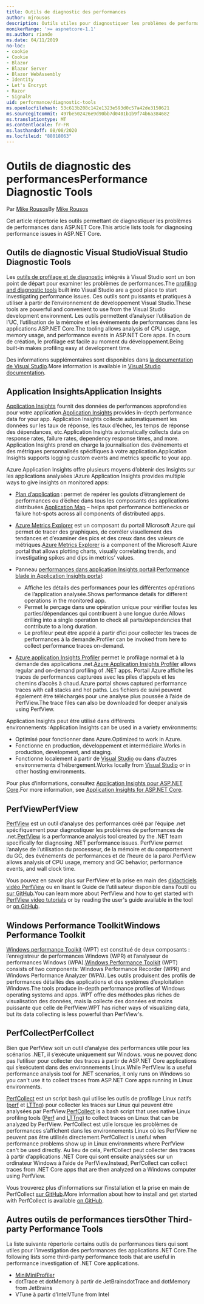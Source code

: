```yaml
---
title: Outils de diagnostic des performances
author: mjrousos
description: Outils utiles pour diagnostiquer les problèmes de performances dans les applications ASP.NET Core.
monikerRange: '>= aspnetcore-1.1'
ms.author: riande
ms.date: 04/11/2019
no-loc:
- cookie
- Cookie
- Blazor
- Blazor Server
- Blazor WebAssembly
- Identity
- Let's Encrypt
- Razor
- SignalR
uid: performance/diagnostic-tools
ms.openlocfilehash: 53c613b208c142e1323e593d0c57a42de3150621
ms.sourcegitcommit: 497be502426e9d90bb7d0401b1b9f74b6a384682
ms.translationtype: MT
ms.contentlocale: fr-FR
ms.lasthandoff: 08/08/2020
ms.locfileid: "88018063"
---
```

# <a name="performance-diagnostic-tools"></a><span data-ttu-id="c27f0-103">Outils de diagnostic des performances</span><span class="sxs-lookup"><span data-stu-id="c27f0-103">Performance Diagnostic Tools</span></span>

<span data-ttu-id="c27f0-104">Par [Mike Rousos](https://github.com/mjrousos)</span><span class="sxs-lookup"><span data-stu-id="c27f0-104">By [Mike Rousos](https://github.com/mjrousos)</span></span>

<span data-ttu-id="c27f0-105">Cet article répertorie les outils permettant de diagnostiquer les problèmes de performances dans ASP.NET Core.</span><span class="sxs-lookup"><span data-stu-id="c27f0-105">This article lists tools for diagnosing performance issues in ASP.NET Core.</span></span>

## <a name="visual-studio-diagnostic-tools"></a><span data-ttu-id="c27f0-106">Outils de diagnostic Visual Studio</span><span class="sxs-lookup"><span data-stu-id="c27f0-106">Visual Studio Diagnostic Tools</span></span>

<span data-ttu-id="c27f0-107">Les [outils de profilage et de diagnostic](/visualstudio/profiling) intégrés à Visual Studio sont un bon point de départ pour examiner les problèmes de performances.</span><span class="sxs-lookup"><span data-stu-id="c27f0-107">The [profiling and diagnostic tools](/visualstudio/profiling) built into Visual Studio are a good place to start investigating performance issues.</span></span> <span data-ttu-id="c27f0-108">Ces outils sont puissants et pratiques à utiliser à partir de l’environnement de développement Visual Studio.</span><span class="sxs-lookup"><span data-stu-id="c27f0-108">These tools are powerful and convenient to use from the Visual Studio development environment.</span></span> <span data-ttu-id="c27f0-109">Les outils permettent d’analyser l’utilisation de l’UC, l’utilisation de la mémoire et les événements de performances dans les applications ASP.NET Core.</span><span class="sxs-lookup"><span data-stu-id="c27f0-109">The tooling allows analysis of CPU usage, memory usage, and performance events in ASP.NET Core apps.</span></span> <span data-ttu-id="c27f0-110">En cours de création, le profilage est facile au moment du développement.</span><span class="sxs-lookup"><span data-stu-id="c27f0-110">Being built-in makes profiling easy at development time.</span></span>

<span data-ttu-id="c27f0-111">Des informations supplémentaires sont disponibles dans [la documentation de Visual Studio](/visualstudio/profiling/profiling-overview).</span><span class="sxs-lookup"><span data-stu-id="c27f0-111">More information is available in [Visual Studio documentation](/visualstudio/profiling/profiling-overview).</span></span>

## <a name="application-insights"></a><span data-ttu-id="c27f0-112">Application Insights</span><span class="sxs-lookup"><span data-stu-id="c27f0-112">Application Insights</span></span>

<span data-ttu-id="c27f0-113">[Application Insights](/azure/application-insights/app-insights-overview) fournit des données de performances approfondies pour votre application.</span><span class="sxs-lookup"><span data-stu-id="c27f0-113">[Application Insights](/azure/application-insights/app-insights-overview) provides in-depth performance data for your app.</span></span> <span data-ttu-id="c27f0-114">Application Insights collecte automatiquement les données sur les taux de réponse, les taux d’échec, les temps de réponse des dépendances, etc.</span><span class="sxs-lookup"><span data-stu-id="c27f0-114">Application Insights automatically collects data on response rates, failure rates, dependency response times, and more.</span></span> <span data-ttu-id="c27f0-115">Application Insights prend en charge la journalisation des événements et des métriques personnalisés spécifiques à votre application.</span><span class="sxs-lookup"><span data-stu-id="c27f0-115">Application Insights supports logging custom events and metrics specific to your app.</span></span>

<span data-ttu-id="c27f0-116">Azure Application Insights offre plusieurs moyens d’obtenir des Insights sur les applications analysées :</span><span class="sxs-lookup"><span data-stu-id="c27f0-116">Azure Application Insights provides multiple ways to give insights on monitored apps:</span></span>

- <span data-ttu-id="c27f0-117">[Plan d’application](/azure/application-insights/app-insights-app-map) : permet de repérer les goulots d’étranglement de performances ou d’échec dans tous les composants des applications distribuées.</span><span class="sxs-lookup"><span data-stu-id="c27f0-117">[Application Map](/azure/application-insights/app-insights-app-map) – helps spot performance bottlenecks or failure hot-spots across all components of distributed apps.</span></span>
- <span data-ttu-id="c27f0-118">[Azure Metrics Explorer](/azure/azure-monitor/platform/metrics-getting-started) est un composant du portail Microsoft Azure qui permet de tracer des graphiques, de corréler visuellement des tendances et d’examiner des pics et des creux dans des valeurs de métriques.</span><span class="sxs-lookup"><span data-stu-id="c27f0-118">[Azure Metrics Explorer](/azure/azure-monitor/platform/metrics-getting-started) is a component of the Microsoft Azure portal that allows plotting charts, visually correlating trends, and investigating spikes and dips in metrics' values.</span></span>
- <span data-ttu-id="c27f0-119">Panneau [performances dans application Insights portail](/azure/application-insights/app-insights-tutorial-performance):</span><span class="sxs-lookup"><span data-stu-id="c27f0-119">[Performance blade in Application Insights portal](/azure/application-insights/app-insights-tutorial-performance):</span></span>

  - <span data-ttu-id="c27f0-120">Affiche les détails des performances pour les différentes opérations de l’application analysée.</span><span class="sxs-lookup"><span data-stu-id="c27f0-120">Shows performance details for different operations in the monitored app.</span></span>
  - <span data-ttu-id="c27f0-121">Permet le perçage dans une opération unique pour vérifier toutes les parties/dépendances qui contribuent à une longue durée.</span><span class="sxs-lookup"><span data-stu-id="c27f0-121">Allows drilling into a single operation to check all parts/dependencies that contribute to a long duration.</span></span>
  - <span data-ttu-id="c27f0-122">Le profileur peut être appelé à partir d’ici pour collecter les traces de performances à la demande.</span><span class="sxs-lookup"><span data-stu-id="c27f0-122">Profiler can be invoked from here to collect performance traces on-demand.</span></span>

- <span data-ttu-id="c27f0-123">[Azure application Insights Profiler](/azure/azure-monitor/app/profiler) permet le profilage normal et à la demande des applications .net.</span><span class="sxs-lookup"><span data-stu-id="c27f0-123">[Azure Application Insights Profiler](/azure/azure-monitor/app/profiler) allows regular and on-demand profiling of .NET apps.</span></span>  <span data-ttu-id="c27f0-124">Portail Azure affiche les traces de performances capturées avec les piles d’appels et les chemins d’accès à chaud.</span><span class="sxs-lookup"><span data-stu-id="c27f0-124">Azure portal shows captured performance traces with call stacks and hot paths.</span></span> <span data-ttu-id="c27f0-125">Les fichiers de suivi peuvent également être téléchargés pour une analyse plus poussée à l’aide de PerfView.</span><span class="sxs-lookup"><span data-stu-id="c27f0-125">The trace files can also be downloaded for deeper analysis using PerfView.</span></span>

<span data-ttu-id="c27f0-126">Application Insights peut être utilisé dans différents environnements :</span><span class="sxs-lookup"><span data-stu-id="c27f0-126">Application Insights can be used in a variety environments:</span></span>

- <span data-ttu-id="c27f0-127">Optimisé pour fonctionner dans Azure.</span><span class="sxs-lookup"><span data-stu-id="c27f0-127">Optimized to work in Azure.</span></span>
- <span data-ttu-id="c27f0-128">Fonctionne en production, développement et intermédiaire.</span><span class="sxs-lookup"><span data-stu-id="c27f0-128">Works in production, development, and staging.</span></span>
- <span data-ttu-id="c27f0-129">Fonctionne localement à partir de [Visual Studio](/azure/application-insights/app-insights-visual-studio) ou dans d’autres environnements d’hébergement.</span><span class="sxs-lookup"><span data-stu-id="c27f0-129">Works locally from [Visual Studio](/azure/application-insights/app-insights-visual-studio) or in other hosting environments.</span></span>

<span data-ttu-id="c27f0-130">Pour plus d’informations, consultez [Application Insights pour ASP.NET Core](/azure/application-insights/app-insights-asp-net-core).</span><span class="sxs-lookup"><span data-stu-id="c27f0-130">For more information, see [Application Insights for ASP.NET Core](/azure/application-insights/app-insights-asp-net-core).</span></span>

## <a name="perfview"></a><span data-ttu-id="c27f0-131">PerfView</span><span class="sxs-lookup"><span data-stu-id="c27f0-131">PerfView</span></span>

<span data-ttu-id="c27f0-132">[PerfView](https://github.com/Microsoft/perfview) est un outil d’analyse des performances créé par l’équipe .net spécifiquement pour diagnostiquer les problèmes de performances de .net.</span><span class="sxs-lookup"><span data-stu-id="c27f0-132">[PerfView](https://github.com/Microsoft/perfview) is a performance analysis tool created by the .NET team specifically for diagnosing .NET performance issues.</span></span> <span data-ttu-id="c27f0-133">PerfView permet l’analyse de l’utilisation du processeur, de la mémoire et du comportement du GC, des événements de performances et de l’heure de la paroi.</span><span class="sxs-lookup"><span data-stu-id="c27f0-133">PerfView allows analysis of CPU usage, memory and GC behavior, performance events, and wall clock time.</span></span>

<span data-ttu-id="c27f0-134">Vous pouvez en savoir plus sur PerfView et la prise en main des [didacticiels vidéo PerfView](https://channel9.msdn.com/Series/PerfView-Tutorial) ou en lisant le Guide de l’utilisateur disponible dans l’outil ou [sur GitHub](https://github.com/Microsoft/perfview).</span><span class="sxs-lookup"><span data-stu-id="c27f0-134">You can learn more about PerfView and how to get started with [PerfView video tutorials](https://channel9.msdn.com/Series/PerfView-Tutorial) or by reading the user's guide available in the tool or [on GitHub](https://github.com/Microsoft/perfview).</span></span>

## <a name="windows-performance-toolkit"></a><span data-ttu-id="c27f0-135">Windows Performance Toolkit</span><span class="sxs-lookup"><span data-stu-id="c27f0-135">Windows Performance Toolkit</span></span>

<span data-ttu-id="c27f0-136">[Windows performance Toolkit](/windows-hardware/test/wpt/) (WPT) est constitué de deux composants : l’enregistreur de performances Windows (WPR) et l’analyseur de performances Windows (WPA).</span><span class="sxs-lookup"><span data-stu-id="c27f0-136">[Windows Performance Toolkit](/windows-hardware/test/wpt/) (WPT) consists of two components: Windows Performance Recorder (WPR) and Windows Performance Analyzer (WPA).</span></span> <span data-ttu-id="c27f0-137">Les outils produisent des profils de performances détaillés des applications et des systèmes d’exploitation Windows.</span><span class="sxs-lookup"><span data-stu-id="c27f0-137">The tools produce in-depth performance profiles of Windows operating systems and apps.</span></span> <span data-ttu-id="c27f0-138">WPT offre des méthodes plus riches de visualisation des données, mais la collecte des données est moins puissante que celle de PerfView.</span><span class="sxs-lookup"><span data-stu-id="c27f0-138">WPT has richer ways of visualizing data, but its data collecting is less powerful than PerfView's.</span></span>

## <a name="perfcollect"></a><span data-ttu-id="c27f0-139">PerfCollect</span><span class="sxs-lookup"><span data-stu-id="c27f0-139">PerfCollect</span></span>

<span data-ttu-id="c27f0-140">Bien que PerfView soit un outil d’analyse des performances utile pour les scénarios .NET, il s’exécute uniquement sur Windows. vous ne pouvez donc pas l’utiliser pour collecter des traces à partir de ASP.NET Core applications qui s’exécutent dans des environnements Linux.</span><span class="sxs-lookup"><span data-stu-id="c27f0-140">While PerfView is a useful performance analysis tool for .NET scenarios, it only runs on Windows so you can't use it to collect traces from ASP.NET Core apps running in Linux environments.</span></span>

<span data-ttu-id="c27f0-141">[PerfCollect](https://github.com/dotnet/coreclr/blob/master/Documentation/project-docs/linux-performance-tracing.md) est un script bash qui utilise les outils de profilage Linux natifs ([perf](https://perf.wiki.kernel.org/index.php/Main_Page) et [LTTng](https://lttng.org/)) pour collecter les traces sur Linux qui peuvent être analysées par PerfView.</span><span class="sxs-lookup"><span data-stu-id="c27f0-141">[PerfCollect](https://github.com/dotnet/coreclr/blob/master/Documentation/project-docs/linux-performance-tracing.md) is a bash script that uses native Linux profiling tools ([Perf](https://perf.wiki.kernel.org/index.php/Main_Page) and [LTTng](https://lttng.org/)) to collect traces on Linux that can be analyzed by PerfView.</span></span> <span data-ttu-id="c27f0-142">PerfCollect est utile lorsque les problèmes de performances s’affichent dans les environnements Linux où les PerfView ne peuvent pas être utilisés directement.</span><span class="sxs-lookup"><span data-stu-id="c27f0-142">PerfCollect is useful when performance problems show up in Linux environments where PerfView can't be used directly.</span></span> <span data-ttu-id="c27f0-143">Au lieu de cela, PerfCollect peut collecter des traces à partir d’applications .NET Core qui sont ensuite analysées sur un ordinateur Windows à l’aide de PerfView.</span><span class="sxs-lookup"><span data-stu-id="c27f0-143">Instead, PerfCollect can collect traces from .NET Core apps that are then analyzed on a Windows computer using PerfView.</span></span>

<span data-ttu-id="c27f0-144">Vous trouverez plus d’informations sur l’installation et la prise en main de PerfCollect [sur GitHub](https://github.com/dotnet/coreclr/blob/master/Documentation/project-docs/linux-performance-tracing.md).</span><span class="sxs-lookup"><span data-stu-id="c27f0-144">More information about how to install and get started with PerfCollect is available [on GitHub](https://github.com/dotnet/coreclr/blob/master/Documentation/project-docs/linux-performance-tracing.md).</span></span>

## <a name="other-third-party-performance-tools"></a><span data-ttu-id="c27f0-145">Autres outils de performances tiers</span><span class="sxs-lookup"><span data-stu-id="c27f0-145">Other Third-party Performance Tools</span></span>

<span data-ttu-id="c27f0-146">La liste suivante répertorie certains outils de performances tiers qui sont utiles pour l’investigation des performances des applications .NET Core.</span><span class="sxs-lookup"><span data-stu-id="c27f0-146">The following lists some third-party performance tools that are useful in performance investigation of .NET Core applications.</span></span>

- [<span data-ttu-id="c27f0-147">Mini</span><span class="sxs-lookup"><span data-stu-id="c27f0-147">MiniProfiler</span></span>](https://miniprofiler.com/)
- <span data-ttu-id="c27f0-148">dotTrace et dotMemory à partir de JetBrains</span><span class="sxs-lookup"><span data-stu-id="c27f0-148">dotTrace and dotMemory from JetBrains</span></span>
- <span data-ttu-id="c27f0-149">VTune à partir d’Intel</span><span class="sxs-lookup"><span data-stu-id="c27f0-149">VTune from Intel</span></span>
